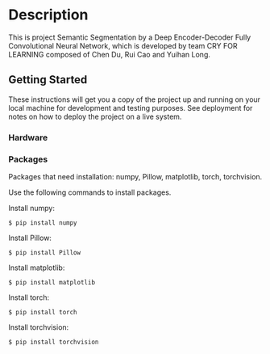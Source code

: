 # Description

This is project Semantic Segmentation by a Deep Encoder-Decoder Fully Convolutional Neural Network, which is developed by team CRY FOR LEARNING composed of Chen Du, Rui Cao and Yuihan Long.

## Getting Started

These instructions will get you a copy of the project up and running on your local machine for development and testing purposes. See deployment for notes on how to deploy the project on a live system.

### Hardware



### Packages

Packages that need installation: numpy, Pillow, matplotlib, torch, torchvision.

Use the following commands to install packages.

Install numpy:
```Shell
$ pip install numpy
```

Install Pillow:
```Shell
$ pip install Pillow
```

Install matplotlib: 
```Shell
$ pip install matplotlib
```

Install torch: 
```Shell
$ pip install torch
```

Install torchvision: 
```Shell
$ pip install torchvision
```


